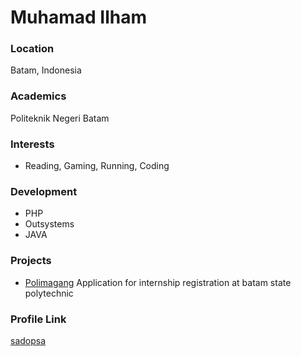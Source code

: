 # Muhamad Ilham

### Location

Batam, Indonesia

### Academics

Politeknik Negeri Batam

### Interests

- Reading, Gaming, Running, Coding

### Development

- PHP
- Outsystems
- JAVA

### Projects

- [Polimagang](https://github.com/sadopsa/Polimagang) Application for internship registration at batam state polytechnic

### Profile Link

[sadopsa](https://github.com/sadopsa)
